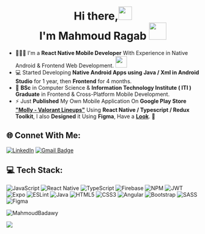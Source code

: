 <h1 align="center">Hi there,<img src="https://github.com/TheDudeThatCode/TheDudeThatCode/blob/master/Assets/Hi.gif" width="35" /></br>I'm Mahmoud Ragab <img src="https://github.com/TheDudeThatCode/TheDudeThatCode/blob/master/Assets/Developer.gif" width="45" /></h1>

- 👨🏻‍💻 I'm a **React Native Mobile Developer** With Experience in Native Android &amp; Frontend Web Development.
      <img src="https://media.giphy.com/media/WUlplcMpOCEmTGBtBW/giphy.gif" width="30">
- 💻 Started Developing **Native Android Apps using Java / Xml in Android Studio** for 1 year, then **Frontend** for 4 months.
- 📖 **BSc** in Computer Science &amp; **Information Technology Institute ( ITI ) Graduate** in Frontend & Cross-Platform Mobile Development.
- ⚡ Just **Published** My Own Mobile Application On **Google Play Store** [**"Molly - Valorant Lineups"**](https://play.google.com/store/apps/details?id=com.mahmoudbadawy.molly) Using **React Native / Typescript / Redux Toolkit**, I also **Designed** it Using **Figma**, Have a [**Look**](https://www.figma.com/file/UJW0fF5TQ4EoOTrFP11zLH/Molly?node-id=343%3A1529). 👀


## 🌐 Connet With Me:
[![LinkedIn](https://img.shields.io/badge/LinkedIn-%230077B5.svg?logo=linkedin&logoColor=white)](https://linkedin.com/in/mahmoudbadawy4199)
[![Gmail Badge](https://img.shields.io/badge/-Gmail-c14438?style=flat&logo=Gmail&logoColor=white)](mailto:m.badawy2011@gmail.com "Gmail")


## 💻 Tech Stack:
![JavaScript](https://img.shields.io/badge/javascript-%23323330.svg?style=for-the-badge&logo=javascript&logoColor=%23F7DF1E) ![React Native](https://img.shields.io/badge/react_native-%2320232a.svg?style=for-the-badge&logo=react&logoColor=%2361DAFB) ![TypeScript](https://img.shields.io/badge/typescript-%23007ACC.svg?style=for-the-badge&logo=typescript&logoColor=white) ![Firebase](https://img.shields.io/badge/firebase-%23039BE5.svg?style=for-the-badge&logo=firebase) ![NPM](https://img.shields.io/badge/NPM-%23000000.svg?style=for-the-badge&logo=npm&logoColor=white) ![JWT](https://img.shields.io/badge/JWT-black?style=for-the-badge&logo=JSON%20web%20tokens) ![Expo](https://img.shields.io/badge/expo-1C1E24?style=for-the-badge&logo=expo&logoColor=#D04A37) ![ESLint](https://img.shields.io/badge/ESLint-4B3263?style=for-the-badge&logo=eslint&logoColor=white) ![Java](https://img.shields.io/badge/java-%23ED8B00.svg?style=for-the-badge&logo=java&logoColor=white) ![HTML5](https://img.shields.io/badge/html5-%23E34F26.svg?style=for-the-badge&logo=html5&logoColor=white) ![CSS3](https://img.shields.io/badge/css3-%231572B6.svg?style=for-the-badge&logo=css3&logoColor=white) ![Angular](https://img.shields.io/badge/angular-%23DD0031.svg?style=for-the-badge&logo=angular&logoColor=white) ![Bootstrap](https://img.shields.io/badge/bootstrap-%23563D7C.svg?style=for-the-badge&logo=bootstrap&logoColor=white) ![SASS](https://img.shields.io/badge/SASS-hotpink.svg?style=for-the-badge&logo=SASS&logoColor=white) ![Figma](https://img.shields.io/badge/figma-%23F24E1E.svg?style=for-the-badge&logo=figma&logoColor=white)

<p align="left"> <img src="https://komarev.com/ghpvc/?username=MahmoudBadawy4199&label=Profile%20views&color=8395a7&style=for-the-badge" alt="MahmoudBadawy" />
</p>

![](https://hit.yhype.me/github/profile?user_id=29329827)
